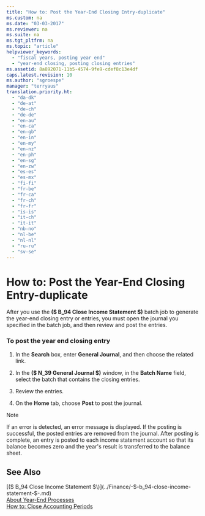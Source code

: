 ```yaml
---
title: "How to: Post the Year-End Closing Entry-duplicate"
ms.custom: na
ms.date: "03-03-2017"
ms.reviewer: na
ms.suite: na
ms.tgt_pltfrm: na
ms.topic: "article"
helpviewer_keywords: 
  - "fiscal years, posting year end"
  - "year-end closing, posting closing entries"
ms.assetid: 8a892071-11b5-4574-9fe9-cdef8c13e4df
caps.latest.revision: 10
ms.author: "sgroespe"
manager: "terryaus"
translation.priority.ht: 
  - "da-dk"
  - "de-at"
  - "de-ch"
  - "de-de"
  - "en-au"
  - "en-ca"
  - "en-gb"
  - "en-in"
  - "en-my"
  - "en-nz"
  - "en-ph"
  - "en-sg"
  - "en-zw"
  - "es-es"
  - "es-mx"
  - "fi-fi"
  - "fr-be"
  - "fr-ca"
  - "fr-ch"
  - "fr-fr"
  - "is-is"
  - "it-ch"
  - "it-it"
  - "nb-no"
  - "nl-be"
  - "nl-nl"
  - "ru-ru"
  - "sv-se"
---
```

# How to: Post the Year-End Closing Entry-duplicate
After you use the **\($ B\_94 Close Income Statement $\)** batch job to generate the year\-end closing entry or entries, you must open the journal you specified in the batch job, and then review and post the entries.  
  
### To post the year end closing entry  
  
1.  In the **Search** box, enter **General Journal**, and then choose the related link.  
  
2.  In the **\($ N\_39 General Journal $\)** window, in the **Batch Name** field, select the batch that contains the closing entries.  
  
3.  Review the entries.  
  
4.  On the **Home** tab, choose **Post** to post the journal.  
  
> [!NOTE]  
>  If an error is detected, an error message is displayed. If the posting is successful, the posted entries are removed from the journal. After posting is complete, an entry is posted to each income statement account so that its balance becomes zero and the year's result is transferred to the balance sheet.  
  
## See Also  
 [\($ B\_94 Close Income Statement $\)](../Finance/-$-b_94-close-income-statement-$-.md)   
 [About Year\-End Processes](../Finance/about-year-end-processes.md)   
 [How to: Close Accounting Periods](../Finance/how-to-close-accounting-periods.md)